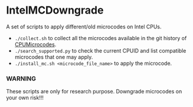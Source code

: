 # IntelMCDowngrade
A set of scripts to apply different/old microcodes on Intel CPUs.

* `./collect.sh` to collect all the microcodes available in the git history of [CPUMicrocodes](https://github.com/platomav/CPUMicrocodes).
* `./search_supported.py` to check the current CPUID and list compatible microcodes that one may apply.
* `./install_mc.sh <microcode_file_name>` to apply the microcode. 

### WARNING
These scripts are only for research purpose. Downgrade microcodes on your own risk!!!
 
